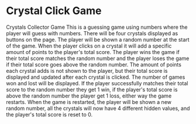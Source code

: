 # Crystal Click Game

Crystals Collector Game
This is a guessing game using numbers where the player will guess with numbers.
There will be four crystals displayed as buttons on the page.
The player will be shown a random number at the start of the game.
When the player clicks on a crystal it will add a specific amount of points to the player's total score.
The player wins the game if their total score matches the random number and the player loses the game if their total score goes above the random number.
The amount of points each crystal adds is not shown to the player, but their total score is displayed and updated after each crystal is clicked.
The number of games won and lost will be displayed.
If the player successfully matches their total score to the random number they get 1 win, if the player's total score is above the random number the player get 1 loss, either way the game restarts.
When the game is restarted, the player will be shown a new random number, all the crystals will now have 4 different hidden values, and the player's total score is reset to 0.
